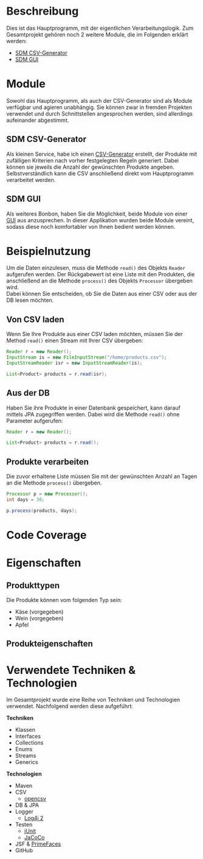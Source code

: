 # Beschreibung
Dies ist das Hauptprogramm, mit der eigentlichen Verarbeitungslogik. Zum Gesamtprojekt gehören noch 2 weitere Module, die im Folgenden erklärt werden:
- [SDM CSV-Generator](https://github.com/e-reznik/SDM-CSV-Generator)
- [SDM GUI](https://github.com/e-reznik/SDM-Gui)

# Module
Sowohl das Hauptprogramm, als auch der CSV-Generator sind als Module verfügbar und agieren unabhängig. Sie können zwar in fremden Projekten verwendet und durch Schnittstellen angesprochen werden, sind allerdings aufeinander abgestimmt.

## SDM CSV-Generator
Als kleinen Service, habe ich einen [CSV-Generator](https://github.com/e-reznik/SDM-CSV-Generator) erstellt, der Produkte mit zufälligen Kriterien nach vorher festgelegten Regeln generiert. Dabei können sie jeweils die Anzahl der gewünschten Produkte angeben. Selbstverständlich kann die CSV anschließend direkt vom Hauptprogramm verarbeitet werden.

## SDM GUI
Als weiteres Bonbon, haben Sie die Möglichkeit, beide Module von einer [GUI](https://github.com/e-reznik/SDM-Gui) aus anzusprechen. In dieser Applikation wurden beide Module vereint, sodass diese noch komfortabler von Ihnen bedient werden können.

# Beispielnutzung
Um die Daten einzulesen, muss die Methode `read()` des Objekts `Reader` aufgerufen werden. Der Rückgabewert ist eine Liste mit den Produkten, die anschließend an die Methode `process()` des Objekts `Processor` übergeben wird.  
Dabei können Sie entscheiden, ob Sie die Daten aus einer CSV oder aus der DB lesen möchten.

## Von CSV laden
Wenn Sie Ihre Produkte aus einer CSV laden möchten, müssen Sie der Method `read()` einen Stream mit Ihrer CSV übergeben:

```java
Reader r = new Reader();
InputStream is = new FileInputStream("/home/products.csv");
InputStreamReader isr = new InputStreamReader(is);

List<Product> products = r.read(isr);
```

## Aus der DB
Haben Sie ihre Produkte in einer Datenbank gespeichert, kann darauf mittels JPA zugegriffen werden. Dabei wird die Methode `read()` ohne Parameter aufgerufen:

```java
Reader r = new Reader();

List<Product> products = r.read();
```

## Produkte verarbeiten
Die zuvor erhaltene Liste müssen Sie mit der gewünschten Anzahl an Tagen an die Methode `process()` übergeben.

```java
Processor p = new Processor();
int days = 30;

p.process(products, days);
```

# Code Coverage

# Eigenschaften
## Produkttypen
Die Produkte können vom folgenden Typ sein:
 - Käse  (vorgegeben)
 - Wein (vorgegeben)
 - Apfel
 
 ## Produkteigenschaften

# Verwendete Techniken & Technologien
Im Gesamtprojekt wurde eine Reihe von Techniken und Technologien verwendet. Nachfolgend werden diese aufgeführt:

**Techniken**
 - Klassen
 - Interfaces
 - Collections
 - Enums
 - Streams
 - Generics

**Technologien**
 - Maven
 - CSV
   - [opencsv](http://opencsv.sourceforge.net/)
 - DB & JPA
 - Logger
   - [Log4j 2](https://logging.apache.org/log4j/2.x/)
 - Testen
   - [jUnit](https://junit.org/junit5/)
   - [JaCoCo](https://github.com/jacoco/jacoco)
 - JSF & [PrimeFaces](https://www.primefaces.org/showcase/)
 - GitHub
